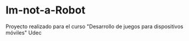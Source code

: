 # Im-not-a-Robot
Proyecto realizado para el curso "Desarrollo de juegos para dispositivos móviles" Udec
